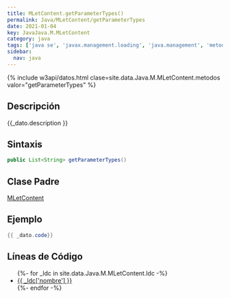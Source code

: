 ```yaml
---
title: MLetContent.getParameterTypes()
permalink: Java/MLetContent/getParameterTypes
date: 2021-01-04
key: JavaJava.M.MLetContent
category: java
tags: ['java se', 'javax.management.loading', 'java.management', 'metodo java', 'Java 1.6']
sidebar: 
  nav: java
---
```


{% include w3api/datos.html clase=site.data.Java.M.MLetContent.metodos valor="getParameterTypes" %}

## Descripción
{{_dato.description }}

## Sintaxis
~~~java
public List<String> getParameterTypes()
~~~

## Clase Padre
[MLetContent](/Java/MLetContent/)

## Ejemplo
~~~java
{{ _dato.code}}
~~~

## Líneas de Código
<ul>
{%- for _ldc in site.data.Java.M.MLetContent.ldc -%}
   <li>
       <a href="{{_ldc['url'] }}">{{ _ldc['nombre'] }}</a>
   </li>
{%- endfor -%}
</ul>
